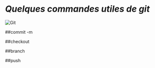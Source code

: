 # ***Quelques commandes utiles de git***


![Git](https://upload.wikimedia.org/wikipedia/commons/thumb/e/e0/Git-logo.svg/512px-Git-logo.svg.png)


##commit -m

##checkout

##branch

##push
